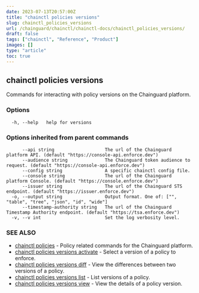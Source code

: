 ```yaml
---
date: 2023-07-13T20:57:00Z
title: "chainctl policies versions"
slug: chainctl_policies_versions
url: /chainguard/chainctl/chainctl-docs/chainctl_policies_versions/
draft: false
tags: ["chainctl", "Reference", "Product"]
images: []
type: "article"
toc: true
---
```

## chainctl policies versions

Commands for interacting with policy versions on the Chainguard platform.

### Options

```
  -h, --help   help for versions
```

### Options inherited from parent commands

```
      --api string                   The url of the Chainguard platform API. (default "https://console-api.enforce.dev")
      --audience string              The Chainguard token audience to request. (default "https://console-api.enforce.dev")
      --config string                A specific chainctl config file.
      --console string               The url of the Chainguard platform Console. (default "https://console.enforce.dev")
      --issuer string                The url of the Chainguard STS endpoint. (default "https://issuer.enforce.dev")
  -o, --output string                Output format. One of: ["", "table", "tree", "json", "id", "wide"]
      --timestamp-authority string   The url of the Chainguard Timestamp Authority endpoint. (default "https://tsa.enforce.dev")
  -v, --v int                        Set the log verbosity level.
```

### SEE ALSO

* [chainctl policies](/chainguard/chainctl/chainctl-docs/chainctl_policies/)	 - Policy related commands for the Chainguard platform.
* [chainctl policies versions activate](/chainguard/chainctl/chainctl-docs/chainctl_policies_versions_activate/)	 - Select a version of a policy to enforce.
* [chainctl policies versions diff](/chainguard/chainctl/chainctl-docs/chainctl_policies_versions_diff/)	 - View the differences between two versions of a policy.
* [chainctl policies versions list](/chainguard/chainctl/chainctl-docs/chainctl_policies_versions_list/)	 - List versions of a policy.
* [chainctl policies versions view](/chainguard/chainctl/chainctl-docs/chainctl_policies_versions_view/)	 - View the details of a policy version.

